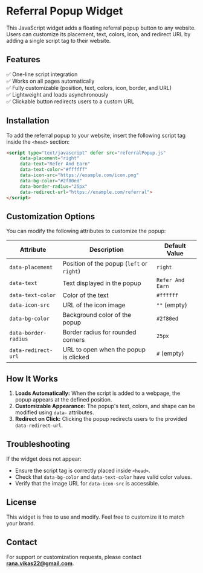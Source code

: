 # Referral Popup Widget

This JavaScript widget adds a floating referral popup button to any website. Users can customize its placement, text, colors, icon, and redirect URL by adding a single script tag to their website.

## Features
✅ One-line script integration  
✅ Works on all pages automatically  
✅ Fully customizable (position, text, colors, icon, border, and URL)  
✅ Lightweight and loads asynchronously  
✅ Clickable button redirects users to a custom URL  

## Installation
To add the referral popup to your website, insert the following script tag inside the `<head>` section:

```html
<script type="text/javascript" defer src="referralPopup.js"
     data-placement="right"
     data-text="Refer And Earn"
     data-text-color="#ffffff"
     data-icon-src="https://example.com/icon.png"
     data-bg-color="#2f80ed"
     data-border-radius="25px"
     data-redirect-url="https://example.com/referral">
</script>
```

## Customization Options
You can modify the following attributes to customize the popup:

| Attribute         | Description                                      | Default Value  |
|------------------|--------------------------------------------------|---------------|
| `data-placement` | Position of the popup (`left` or `right`)       | `right`       |
| `data-text`      | Text displayed in the popup                     | `Refer And Earn` |
| `data-text-color`| Color of the text                               | `#ffffff`     |
| `data-icon-src`  | URL of the icon image                           | `""` (empty)  |
| `data-bg-color`  | Background color of the popup                   | `#2f80ed`     |
| `data-border-radius` | Border radius for rounded corners           | `25px`        |
| `data-redirect-url` | URL to open when the popup is clicked        | `#` (empty)   |

## How It Works
1. **Loads Automatically:** When the script is added to a webpage, the popup appears at the defined position.
2. **Customizable Appearance:** The popup's text, colors, and shape can be modified using `data-` attributes.
3. **Redirect on Click:** Clicking the popup redirects users to the provided `data-redirect-url`.

## Troubleshooting
If the widget does not appear:
- Ensure the script tag is correctly placed inside `<head>`.
- Check that `data-bg-color` and `data-text-color` have valid color values.
- Verify that the image URL for `data-icon-src` is accessible.

## License
This widget is free to use and modify. Feel free to customize it to match your brand.

## Contact
For support or customization requests, please contact **rana.vikas22@gmail.com**.
